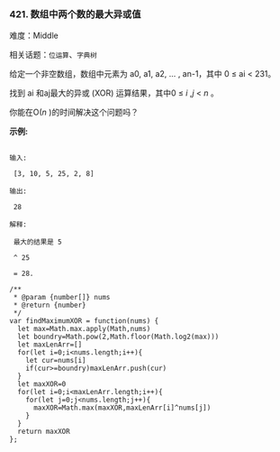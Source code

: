 ### 421. 数组中两个数的最大异或值

难度：Middle

相关话题：`位运算`、`字典树`

给定一个非空数组，数组中元素为 a0, a1, a2, &hellip; , an-1，其中 0 &le; ai < 231。



找到 ai 和aj最大的异或 (XOR) 运算结果，其中0 &le; *i* ,*j*  < *n* 。



你能在O(*n* )的时间解决这个问题吗？



**示例:** 





```

输入:

 [3, 10, 5, 25, 2, 8]

输出:

 28

解释:

 最大的结果是 5

 ^ 25

 = 28.

```



```
/**
 * @param {number[]} nums
 * @return {number}
 */
var findMaximumXOR = function(nums) {
  let max=Math.max.apply(Math,nums)
  let boundry=Math.pow(2,Math.floor(Math.log2(max)))
  let maxLenArr=[]
  for(let i=0;i<nums.length;i++){
    let cur=nums[i]
    if(cur>=boundry)maxLenArr.push(cur)
  }
  let maxXOR=0
  for(let i=0;i<maxLenArr.length;i++){
    for(let j=0;j<nums.length;j++){
      maxXOR=Math.max(maxXOR,maxLenArr[i]^nums[j])
    }
  }
  return maxXOR
};



```

